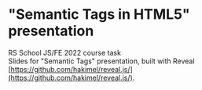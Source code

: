 # "Semantic Tags in HTML5" presentation

RS School JS/FE 2022 course task  
Slides for "Semantic Tags" presentation, built with Reveal [https://github.com/hakimel/reveal.js/](https://github.com/hakimel/reveal.js/).
